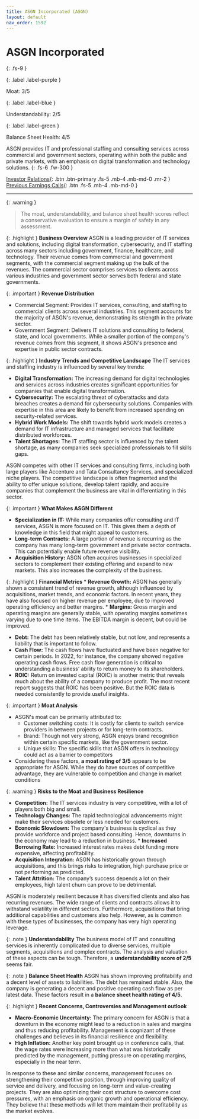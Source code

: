 ```yaml
---
title: ASGN Incorporated (ASGN)
layout: default
nav_order: 1592
---
```


# ASGN Incorporated
{: .fs-9 }

{: .label .label-purple }

Moat: 3/5

{: .label .label-blue }

Understandability: 2/5

{: .label .label-green }

Balance Sheet Health: 4/5

ASGN provides IT and professional staffing and consulting services across commercial and government sectors, operating within both the public and private markets, with an emphasis on digital transformation and technology solutions.
{: .fs-6 .fw-300 }

[Investor Relations](https://www.google.com/search?q=ASGN+investor+relations){: .btn .btn-primary .fs-5 .mb-4 .mb-md-0 .mr-2 }
[Previous Earnings Calls](https://discountingcashflows.com/company/ASGN/transcripts/){: .btn .fs-5 .mb-4 .mb-md-0 }

---

{: .warning }
>The moat, understandability, and balance sheet health scores reflect a conservative evaluation to ensure a margin of safety in any assessment.



{: .highlight }
**Business Overview**
ASGN is a leading provider of IT services and solutions, including digital transformation, cybersecurity, and IT staffing across many sectors including government, finance, healthcare, and technology. Their revenue comes from commercial and government segments, with the commercial segment making up the bulk of the revenues. The commercial sector comprises services to clients across various industries and government sector serves both federal and state governments.

{: .important }
**Revenue Distribution**
  *   Commercial Segment: Provides IT services, consulting, and staffing to commercial clients across several industries. This segment accounts for the majority of ASGN's revenue, demonstrating its strength in the private sector.
  *  Government Segment: Delivers IT solutions and consulting to federal, state, and local governments. While a smaller portion of the company's revenue comes from this segment, it shows ASGN's presence and expertise in public sector contracts.

{: .highlight }
**Industry Trends and Competitive Landscape**
The IT services and staffing industry is influenced by several key trends:
  *   **Digital Transformation:** The increasing demand for digital technologies and services across industries creates significant opportunities for companies that enable digital transformation.
  *   **Cybersecurity:** The escalating threat of cyberattacks and data breaches creates a demand for cybersecurity solutions. Companies with expertise in this area are likely to benefit from increased spending on security-related services.
  *   **Hybrid Work Models:** The shift towards hybrid work models creates a demand for IT infrastructure and managed services that facilitate distributed workforces.
   *  **Talent Shortages:** The IT staffing sector is influenced by the talent shortage, as many companies seek specialized professionals to fill skills gaps.

ASGN competes with other IT services and consulting firms, including both large players like Accenture and Tata Consultancy Services, and specialized niche players. The competitive landscape is often fragmented and the ability to offer unique solutions, develop talent rapidly, and acquire companies that complement the business are vital in differentiating in this sector.

{: .important }
**What Makes ASGN Different**
   *  **Specialization in IT:** While many companies offer consulting and IT services, ASGN is more focused on IT. This gives them a depth of knowledge in this field that might appeal to customers.
  *  **Long-term Contracts:** A large portion of revenue is recurring as the company has many long-term government and private sector contracts. This can potentially enable future revenue visibility.
   *  **Acquisition History:** ASGN often acquires businesses in specialized sectors to complement their existing offering and expand to new markets. This also increases the complexity of the business.

{: .highlight }
**Financial Metrics**
    *   **Revenue Growth:** ASGN has generally shown a consistent trend of revenue growth, although influenced by acquisitions, market trends, and economic factors. In recent years, they have also focused on higher revenue per employee, due to improved operating efficiency and better margins.
    *   **Margins:** Gross margin and operating margins are generally stable, with operating margins sometimes varying due to one time items. The EBITDA margin is decent, but could be improved.
   *   **Debt:** The debt has been relatively stable, but not low, and represents a liability that is important to follow.
  *   **Cash Flow:** The cash flows have fluctuated and have been negative for certain periods. In 2022, for instance, the company showed negative operating cash flows. Free cash flow generation is critical to understanding a business' ability to return money to its shareholders.
  *   **ROIC:** Return on invested capital (ROIC) is another metric that reveals much about the ability of a company to produce profit. The most recent report suggests that ROIC has been positive. But the ROIC data is needed consistently to provide useful insights.

{: .important }
**Moat Analysis**
   *   ASGN's moat can be primarily attributed to:
         *  Customer switching costs: It is costly for clients to switch service providers in between projects or for long-term contracts.
         *  Brand: Though not very strong, ASGN enjoys brand recognition within certain specific markets, like the government sector.
         * Unique skills: The specific skills that ASGN offers in technology could act as a barrier to competitors
   *   Considering these factors, **a moat rating of 3/5** appears to be appropriate for ASGN. While they do have sources of competitive advantage, they are vulnerable to competition and change in market conditions

{: .warning }
**Risks to the Moat and Business Resilience**
   *   **Competition:** The IT services industry is very competitive, with a lot of players both big and small.
   *   **Technology Changes:** The rapid technological advancements might make their services obsolete or less needed for customers.
   *   **Economic Slowdown:** The company's business is cyclical as they provide workforce and project based consulting. Hence, downturns in the economy may lead to a reduction in business.
     * **Increased Borrowing Rate:** Increased interest rates makes debt funding more expensive, affecting profitability.
 *   **Acquisition Integration:** ASGN has historically grown through acquisitions, and this brings risks to integration, high purchase price or not performing as predicted.
   *   **Talent Attrition:** The company’s success depends a lot on their employees, high talent churn can prove to be detrimental.

ASGN is moderately resilient because it has diversified clients and also has recurring revenues. The wide range of clients and contracts allows it to withstand volatility in different sectors. Furthermore, acquisitions that bring additional capabilities and customers also help. However, as is common with these types of businesses, the company has very high operating leverage.

{: .note }
**Understandability**
  The business model of IT and consulting services is inherently complicated due to diverse services, multiple segments, acquisitions and complex contracts. The analysis and valuation of these aspects can be tough.  Therefore,  a **understandability score of 2/5** seems fair.

{: .note }
**Balance Sheet Health**
   ASGN has shown improving profitability and a decent level of assets to liabilities. The debt has remained stable. Also, the company is generating a decent and positive operating cash flow as per latest data. These factors result in a  **balance sheet health rating of 4/5**.

{: .highlight }
**Recent Concerns, Controversies and Management outlook**

  * **Macro-Economic Uncertainty:** The primary concern for ASGN is that a downturn in the economy might lead to a reduction in sales and margins and thus reducing profitability. Management is cognizant of these challenges and believes in its financial resilience and flexibility.
 *  **High Inflation:** Another key point brought up in conference calls, that the wage rates were increasing more than what was historically predicted by the management, putting pressure on operating margins, especially in the near term.

In response to these and similar concerns, management focuses on strengthening their competitive position, through improving quality of service and delivery, and focusing on long-term and value-creating projects. They are also optimizing their cost structure to overcome cost pressures, with an emphasis on organic growth and operational efficiency. They believe that these methods will let them maintain their profitability as the market evolves.
